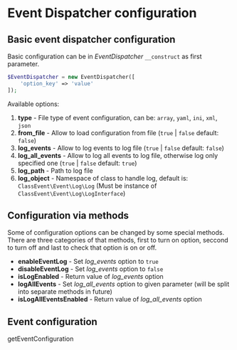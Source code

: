 # Event Dispatcher configuration

## Basic event dispatcher configuration
Basic configuration can be in _EventDispatcher_ `__construct` as first parameter.

```php
$EventDispatcher = new EventDispatcher([
    'option_key' => 'value'
]);
```

Available options:

1. **type** - File type of event configuration, can be: `array`, `yaml`, `ini`, `xml`, `json`
2. **from_file** - Allow to load configuration from file (`true` | `false` default: `false`)
3. **log_events** - Allow to log events to log file (`true` | `false` default: `false`)
4. **log_all_events** - Allow to log all events to log file, otherwise log only specified one (`true` | `false` default: `true`)
5. **log_path** - Path to log file
6. **log_object** - Namespace of class to handle log, default is: `ClassEvent\Event\Log\Log` (Must be instance of `ClassEvent\Event\Log\LogInterface`)

## Configuration via methods
Some of configuration options can be changed by some special methods. There are
three categories of that methods, first to turn on option, seccond to turn off
and last to check that option is on or off.

* **enableEventLog** - Set *log_events* option to `true`
* **disableEventLog** - Set *log_events* option to `false`
* **isLogEnabled** - Return value of *log_events* option
* **logAllEvents** - Set *log_all_events* option to given parameter (will be split into separate methods in future)
* **isLogAllEventsEnabled** - Return value of *log_all_events* option

## Event configuration



getEventConfiguration
